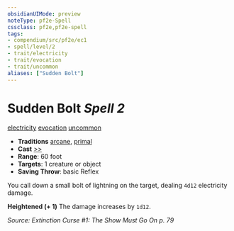 ```yaml
---
obsidianUIMode: preview
noteType: pf2e-Spell
cssclass: pf2e,pf2e-spell
tags:
- compendium/src/pf2e/ec1
- spell/level/2
- trait/electricity
- trait/evocation
- trait/uncommon
aliases: ["Sudden Bolt"]
---
```

# Sudden Bolt *Spell 2*   
[electricity](rules/traits/electricity.md "Electricity Energy & Element Trait")  [evocation](rules/traits/evocation.md "Evocation School Trait")  [uncommon](rules/traits/uncommon.md "Uncommon Rarity Trait")  

- **Traditions** [arcane](rules/traits/arcane.md "Arcane Tradition Trait"), [primal](rules/traits/primal.md "Primal Tradition Trait")
- **Cast** [>>](rules/core-rulebook/chapter-9-playing-the-game.md#Actions "Two-Action") 
- **Range**: 60 foot
- **Targets**: 1 creature or object
- **Saving Throw**:  basic Reflex

You call down a small bolt of lightning on the target, dealing `4d12` electricity damage.

**Heightened (+ 1)** The damage increases by `1d12`.

*Source: Extinction Curse #1: The Show Must Go On p. 79*